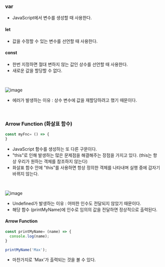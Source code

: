 ### var
- JavaScript에서 변수를 생성할 때 사용한다.

#### let
- 값을 수정할 수 있는 변수를 선언할 때 사용한다.

#### const
- 한번 지정하면 절대 변하지 않는 값인 상수를 선언할 때 사용한다.
- 새로운 값을 할당할 수 없다.

<br>

![image](https://user-images.githubusercontent.com/79950504/180605969-eb2acc46-9339-45cb-9c48-8597bca3c338.png)
- 에러가 발생하는 이유 : 상수 변수에 값을 재할당하려고 했기 때문이다.

<br>

### Arrow Function (화살표 함수)
```JavaScript
const myFnc= () => {
}
```
- JavaScript 함수를 생성하는 또 다른 구문이다.
- "this"로 인해 발생하는 많은 문제점을 해결해주는 장점을 가지고 있다. (this는 항상 우리가 원하는 객체를 참조하지 않는다)
- 화살표 함수 안에 "this"를 사용하면 항상 정의한 객체를 나타내며 실행 중에 갑자기 바뀌지 않는다.

<br>

![image](https://user-images.githubusercontent.com/79950504/180606233-20d09ff8-6b88-4d6f-83d8-e4f255315b56.png)
- Undefined가 발생하는 이유 : 어떠한 인수도 전달되지 않았기 때문이다.
- 해당 함수 (printMyName)에 인수로 임의의 값을 전달하면 정상적으로 출력된다. 

#### Arrow Function
```JavaScript
const printMyName= (name) => {
  console.log(name);
}

printMyName('Max');
```
- 마찬가지로 'Max'가 출력되는 것을 볼 수 있다.
